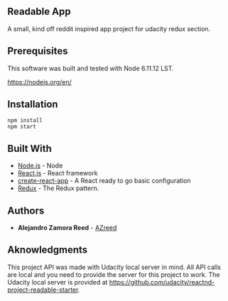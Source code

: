 ## Readable App

A small, kind off reddit inspired app project for udacity redux section.

## Prerequisites

This software was built and tested with Node 6.11.12 LST.

https://nodejs.org/en/

## Installation
```
npm install
npm start
```

## Built With

* [Node.js](https://nodejs.org/en/) - Node
* [React.js](https://facebook.github.io/react/) - React framework
* [create-react-app](https://github.com/facebookincubator/create-react-app) - A React ready to go basic configuration
* [Redux](http://redux.js.org/) - The Redux pattern.

## Authors

* **Alejandro Zamora Reed** - [AZreed](https://github.com/AZReed)


## Aknowledgments

This project API was made with Udacity local server in mind. All API calls are local and you need to provide the server for this project to work.
The Udacity local server is provided at https://github.com/udacity/reactnd-project-readable-starter.